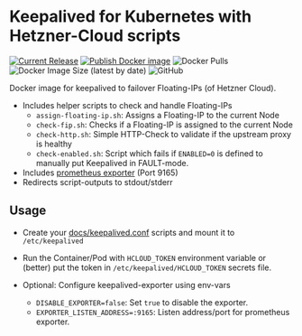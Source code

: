 # Keepalived for Kubernetes with Hetzner-Cloud scripts

[![Current Release](https://img.shields.io/github/release/psi-4ward/keepalived-hcloud.svg)](https://github.com/psi-4ward/keepalived-hcloud/releases)
[![Publish Docker image](https://github.com/psi-4ward/keepalived-hcloud/actions/workflows/docker-publish.yml/badge.svg)](https://github.com/psi-4ward/keepalived-hcloud/pkgs/container/keepalived-hcloud)
![Docker Pulls](https://img.shields.io/docker/pulls/psitrax/keepalived-hcloud)
![Docker Image Size (latest by date)](https://img.shields.io/docker/image-size/psitrax/keepalived-hcloud)
![GitHub](https://img.shields.io/github/license/psi-4ward/keepalived-hcloud)

Docker image for keepalived to failover Floating-IPs (of Hetzner Cloud).

* Includes helper scripts to check and handle Floating-IPs
  * `assign-floating-ip.sh`: Assigns a Floating-IP to the current Node
  * `check-fip.sh`: Checks if a Floating-IP is assigned to the current Node
  * `check-http.sh`: Simple HTTP-Check to validate if the upstream proxy is healthy
  * `check-enabled.sh`: Script which fails if `ENABLED=0` is defined to manually put Keepalived in FAULT-mode.
* Includes [prometheus exporter](https://github.com/cafebazaar/keepalived-exporter) (Port 9165)
* Redirects script-outputs to stdout/stderr

## Usage

* Create your [docs/keepalived.conf](keepalived.conf) scripts and mount it to `/etc/keepalived`
* Run the Container/Pod with `HCLOUD_TOKEN` environment variable or (better) put the token in `/etc/keepalived/HCLOUD_TOKEN` secrets file.

* Optional: Configure keepalived-exporter using env-vars
  * `DISABLE_EXPORTER=false`: Set `true` to disable the exporter.
  * `EXPORTER_LISTEN_ADDRESS=:9165`: Listen address/port for prometheus exporter. 


